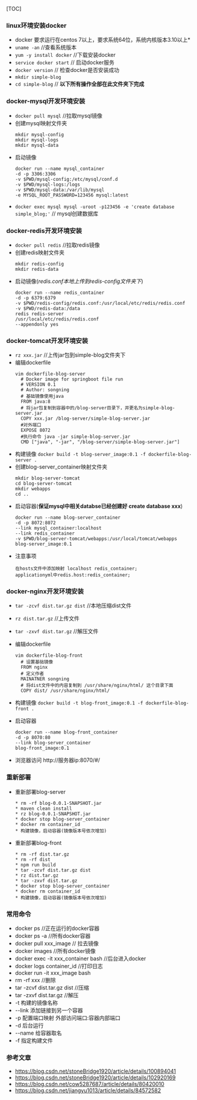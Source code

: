 [TOC]

### linux环境安装docker
* docker 要求运行在centos 7以上，要求系统64位，系统内核版本3.10以上*
* `uname -an` //查看系统版本
* `yum -y install docker` //下载安装docker
* `service docker start` // 启动docker服务
* `docker version` // 检查docker是否安装成功
* `mkdir simple-blog`
* `cd simple-blog` // **以下所有操作全部在此文件夹下完成**

### docker-mysql开发环境安装
* `docker pull mysql` //拉取mysql镜像
* 创建mysql映射文件夹
  ```
  mkdir mysql-config
  mkdir mysql-logs
  mkdir mysql-data
  ```
* 启动镜像
  ```
  docker run --name mysql_container  
  -d -p 3306:3306 
  -v $PWD/mysql-config:/etc/mysql/conf.d 
  -v $PWD/mysql-logs:/logs 
  -v $PWD/mysql-data:/var/lib/mysql 
  -e MYSQL_ROOT_PASSWORD=123456 mysql:latest
  ```
* `docker exec mysql mysql -uroot -p123456 -e 'create database simple_blog;'` // mysql创建数据库

### docker-redis开发环境安装
* `docker pull redis` //拉取redis镜像
* 创建redis映射文件夹
  ```
  mkdir redis-config
  mkdir redis-data
  ```
* 启动镜像(*redis.conf本地上传到redis-config文件夹下*)
  ```
  docker run --name redis_container
  -d -p 6379:6379
  -v $PWD/redis-config/redis.conf:/usr/local/etc/redis/redis.conf 
  -v $PWD/redis-data:/data 
  redis redis-server   
  /usr/local/etc/redis/redis.conf 
  --appendonly yes
  ```

### docker-tomcat开发环境安装
* `rz xxx.jar` //上传jar包到simple-blog文件夹下
* 编辑dockerfile
  ```
  vim dockerfile-blog-server
    # Docker image for springboot file run
    # VERSION 0.1
    # Author: songning
    # 基础镜像使用java
    FROM java:8
    # 将jar包复制到容器中的/blog-server目录下，并更名为simple-blog-server.jar
    COPY xxx.jar /blog-server/simple-blog-server.jar
    #对外端口
    EXPOSE 8072
    #执行命令 java -jar simple-blog-server.jar
    CMD ["java", "-jar", "/blog-server/simple-blog-server.jar"] 
  ```
* 构建镜像
`docker build -t blog-server_image:0.1 -f dockerfile-blog-server .`
* 创建blog-server_container映射文件夹
  ```
  mkdir blog-server-tomcat
  cd blog-server-tomcat
  mkdir webapps
  cd ..
  ```
* 启动容器(**保证mysql中相关databse已经创建好 create database xxx**)
  ```
  docker run --name blog-server_container 
  -d -p 8072:8072
  --link mysql_container:localhost 
  --link redis_container
  -v $PWD/blog-server-tomcat/webapps:/usr/local/tomcat/webapps
  blog-server_image:0.1
  ```
* 注意事项
  ```
  在hosts文件中添加映射 localhost redis_container;
  applicationyml中redis.host:redis_container;
  ```

### docker-nginx开发环境安装
* `tar -zcvf dist.tar.gz dist` //本地压缩dist文件

* `rz dist.tar.gz` //上传文件

* `tar -zxvf dist.tar.gz` //解压文件

* 编辑dockerfile
  ```
  vim dockerfile-blog-front
    # 设置基础镜像
    FROM nginx
    # 定义作者
    MAINATNER songning
    # 将dist文件中的内容复制到 /usr/share/nginx/html/ 这个目录下面
    COPY dist/ /usr/share/nginx/html/
  ```
  
* 构建镜像
  `docker build -t blog-front_image:0.1 -f dockerfile-blog-front .`
  
* 启动容器
  ```
  docker run --name blog-front_container 
  -d -p 8070:80
  --link blog-server_container
  blog-front_image:0.1
  ```
  
* 浏览器访问 http://服务器ip:8070/#/

### 重新部署
* 重新部署blog-server
  ```
  * rm -rf blog-0.0.1-SNAPSHOT.jar
  * maven clean install
  * rz blog-0.0.1-SNAPSHOT.jar
  * docker stop blog-server_container
  * docker rm container_id
  * 构建镜像，启动容器(镜像版本号依次增加)
  ```
* 重新部署blog-front 
  
  ```
  * rm -rf dist.tar.gz
  * rm -rf dist
  * npm run build
  * tar -zcvf dist.tar.gz dist
  * rz dist.tar.gz
  * tar -zxvf dist.tar.gz
  * docker stop blog-server_container
  * docker rm container_id
  * 构建镜像，启动容器(镜像版本号依次增加)
  ```

### 常用命令
* docker ps //正在运行的docker容器
* docker ps -a //所有docker容器
* docker pull xxx_image // 拉去镜像
* docker images //所有docker镜像
* docker exec -it xxx_container bash //后台进入docker
* docker logs container_id //打印日志
* docker run -it xxx_image bash
* rm -rf xxx //删除
* tar -zcvf dist.tar.gz dist //压缩
* tar -zxvf dist.tar.gz //解压
* -t 构建的镜像名称
* --link 添加链接到另一个容器
* -p 配置端口映射 外部访问端口:容器内部端口
* -d 后台运行
* --name 给容器取名
* -f 指定构建文件

### 参考文章
* https://blog.csdn.net/stoneBridge1920/article/details/100894041
* https://blog.csdn.net/stoneBridge1920/article/details/102920169
* https://blog.csdn.net/cow5287687/article/details/80420010
* https://blog.csdn.net/jiangyu1013/article/details/84572582